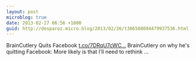 ```yaml
---
layout: post
microblog: true
date: 2013-02-27 06:56 +1000
guid: http://desparoz.micro.blog/2013/02/26/t306508094479937536.html
---
```

BrainCutlery Quits Facebook [t.co/7DRqU7cWC...](http://t.co/7DRqU7cWC4) BrainCutlery on why he's quitting Facebook: More likely is that I’ll need to rethink ...
